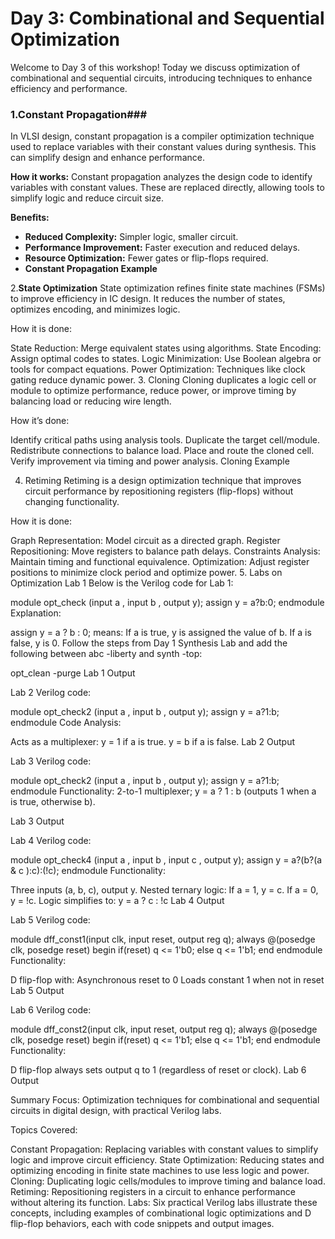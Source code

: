 # Day 3: Combinational and Sequential Optimization
Welcome to Day 3 of this workshop! Today we discuss optimization of combinational and sequential circuits, introducing techniques to enhance efficiency and performance.

### 1.Constant Propagation###
In VLSI design, constant propagation is a compiler optimization technique used to replace variables with their constant values during synthesis. This can simplify design and enhance performance.

**How it works:**
Constant propagation analyzes the design code to identify variables with constant values. These are replaced directly, allowing tools to simplify logic and reduce circuit size.

**Benefits:**

* **Reduced Complexity:** Simpler logic, smaller circuit.
* **Performance Improvement:** Faster execution and reduced delays.
* **Resource Optimization:** Fewer gates or flip-flops required.
* **Constant Propagation Example**

2.**State Optimization**
State optimization refines finite state machines (FSMs) to improve efficiency in IC design. It reduces the number of states, optimizes encoding, and minimizes logic.

How it is done:

State Reduction: Merge equivalent states using algorithms.
State Encoding: Assign optimal codes to states.
Logic Minimization: Use Boolean algebra or tools for compact equations.
Power Optimization: Techniques like clock gating reduce dynamic power.
3. Cloning
Cloning duplicates a logic cell or module to optimize performance, reduce power, or improve timing by balancing load or reducing wire length.

How it’s done:

Identify critical paths using analysis tools.
Duplicate the target cell/module.
Redistribute connections to balance load.
Place and route the cloned cell.
Verify improvement via timing and power analysis.
Cloning Example

4. Retiming
Retiming is a design optimization technique that improves circuit performance by repositioning registers (flip-flops) without changing functionality.

How it is done:

Graph Representation: Model circuit as a directed graph.
Register Repositioning: Move registers to balance path delays.
Constraints Analysis: Maintain timing and functional equivalence.
Optimization: Adjust register positions to minimize clock period and optimize power.
5. Labs on Optimization
Lab 1
Below is the Verilog code for Lab 1:

module opt_check (input a , input b , output y);
	assign y = a?b:0;
endmodule
Explanation:

assign y = a ? b : 0; means:
If a is true, y is assigned the value of b.
If a is false, y is 0.
Follow the steps from Day 1 Synthesis Lab and add the following between abc -liberty and synth -top:

opt_clean -purge
Lab 1 Output

Lab 2
Verilog code:

module opt_check2 (input a , input b , output y);
	assign y = a?1:b;
endmodule
Code Analysis:

Acts as a multiplexer:
y = 1 if a is true.
y = b if a is false.
Lab 2 Output

Lab 3
Verilog code:

module opt_check2 (input a , input b , output y);
	assign y = a?1:b;
endmodule
Functionality:
2-to-1 multiplexer; y = a ? 1 : b (outputs 1 when a is true, otherwise b).

Lab 3 Output

Lab 4
Verilog code:

module opt_check4 (input a , input b , input c , output y);
 assign y = a?(b?(a & c ):c):(!c);
 endmodule
Functionality:

Three inputs (a, b, c), output y.
Nested ternary logic:
If a = 1, y = c.
If a = 0, y = !c.
Logic simplifies to:
y = a ? c : !c
Lab 4 Output

Lab 5
Verilog code:

module dff_const1(input clk, input reset, output reg q);
always @(posedge clk, posedge reset)
begin
	if(reset)
		q <= 1'b0;
	else
		q <= 1'b1;
end
endmodule
Functionality:

D flip-flop with:
Asynchronous reset to 0
Loads constant 1 when not in reset
Lab 5 Output

Lab 6
Verilog code:

module dff_const2(input clk, input reset, output reg q);
always @(posedge clk, posedge reset)
begin
	if(reset)
		q <= 1'b1;
	else
		q <= 1'b1;
end
endmodule
Functionality:

D flip-flop always sets output q to 1 (regardless of reset or clock).
Lab 6 Output

Summary
Focus: Optimization techniques for combinational and sequential circuits in digital design, with practical Verilog labs.

Topics Covered:

Constant Propagation: Replacing variables with constant values to simplify logic and improve circuit efficiency.
State Optimization: Reducing states and optimizing encoding in finite state machines to use less logic and power.
Cloning: Duplicating logic cells/modules to improve timing and balance load.
Retiming: Repositioning registers in a circuit to enhance performance without altering its function.
Labs: Six practical Verilog labs illustrate these concepts, including examples of combinational logic optimizations and D flip-flop behaviors, each with code snippets and output images.
